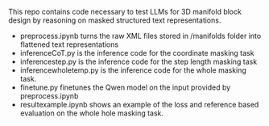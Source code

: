 This repo contains code necessary to test LLMs for 3D manifold block design by reasoning on masked structured text representations.

- preprocess.ipynb turns the raw XML files stored in /manifolds folder into flattened text representations
- inferenceCoT.py is the inference code for the coordinate masking task
- inferencestep.py is the inference code for the step length masking task
- inferencewholetemp.py is the inference code for the whole masking task.
- finetune.py finetunes the Qwen model on the input provided by preprocess.ipynb
- resultexample.ipynb shows an example of the loss and reference based evaluation on the whole hole masking task.
